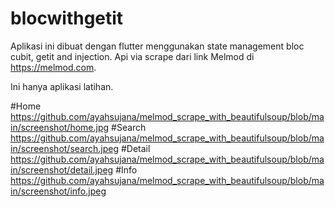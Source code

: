 # blocwithgetit

Aplikasi ini dibuat dengan flutter menggunakan state management bloc cubit, getit and injection. Api via scrape dari link Melmod di https://melmod.com. 


Ini hanya aplikasi latihan.

#Home
https://github.com/ayahsujana/melmod_scrape_with_beautifulsoup/blob/main/screenshot/home.jpg
#Search
https://github.com/ayahsujana/melmod_scrape_with_beautifulsoup/blob/main/screenshot/search.jpeg
#Detail
https://github.com/ayahsujana/melmod_scrape_with_beautifulsoup/blob/main/screenshot/detail.jpeg
#Info
https://github.com/ayahsujana/melmod_scrape_with_beautifulsoup/blob/main/screenshot/info.jpeg

